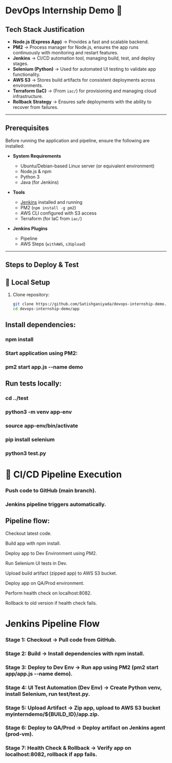 # DevOps Internship Demo 🚀

## Tech Stack Justification  

- **Node.js (Express App)** → Provides a fast and scalable backend.  
- **PM2** → Process manager for Node.js, ensures the app runs continuously with monitoring and restart features.  
- **Jenkins** → CI/CD automation tool, managing build, test, and deploy stages.  
- **Selenium (Python)** → Used for automated UI testing to validate app functionality.  
- **AWS S3** → Stores build artifacts for consistent deployments across environments.  
- **Terraform (IaC)** → (From `iac/`) for provisioning and managing cloud infrastructure.  
- **Rollback Strategy** → Ensures safe deployments with the ability to recover from failures.  

---

## Prerequisites  

Before running the application and pipeline, ensure the following are installed:  

- **System Requirements**  
  - Ubuntu/Debian-based Linux server (or equivalent environment)  
  - Node.js & npm  
  - Python 3  
  - Java (for Jenkins)  

- **Tools**  
  - [Jenkins](https://www.jenkins.io/) installed and running  
  - PM2 (`npm install -g pm2`)  
  - AWS CLI configured with S3 access  
  - Terraform (for IaC from `iac/`)  

- **Jenkins Plugins**  
  - Pipeline  
  - AWS Steps (`withAWS`, `s3Upload`)  

---

## Steps to Deploy & Test  

## 🔹 Local Setup  

1. Clone repository:  
   ```bash
   git clone https://github.com/Satishganiyada/devops-internship-demo.git
   cd devops-internship-demo/app
## Install dependencies:

### npm install


### Start application using PM2:

### pm2 start app.js --name demo


## Run tests locally:

### cd ../test
### python3 -m venv app-env
### source app-env/bin/activate
### pip install selenium
### python3 test.py

# 🔹 CI/CD Pipeline Execution

### Push code to GitHub (main branch).

### Jenkins pipeline triggers automatically.

## Pipeline flow:

Checkout latest code.

Build app with npm install.

Deploy app to Dev Environment using PM2.

Run Selenium UI tests in Dev.

Upload build artifact (zipped app) to AWS S3 bucket.

Deploy app on QA/Prod environment.

Perform health check on localhost:8082.

Rollback to old version if health check fails.

# Jenkins Pipeline Flow

### Stage 1: Checkout → Pull code from GitHub.

### Stage 2: Build → Install dependencies with npm install.

### Stage 3: Deploy to Dev Env → Run app using PM2 (pm2 start app/app.js --name demo).

### Stage 4: UI Test Automation (Dev Env) → Create Python venv, install Selenium, run test/test.py.

### Stage 5: Upload Artifact → Zip app, upload to AWS S3 bucket myinterndemo/${BUILD_ID}/app.zip.

### Stage 6: Deploy to QA/Prod → Deploy artifact on Jenkins agent (prod-vm).

### Stage 7: Health Check & Rollback → Verify app on localhost:8082, rollback if app fails.   
